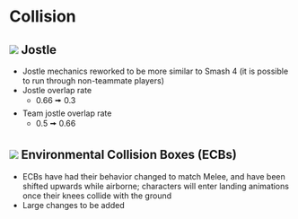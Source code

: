# Collision

## ![](../images/SmashBall.png) Jostle
- Jostle mechanics reworked to be more similar to Smash 4 (it is possible to run through non-teammate players)
- Jostle overlap rate
  - 0.66 🠚 0.3
- Team jostle overlap rate
  - 0.5 🠚 0.66

## ![](../images/SmashBall.png) Environmental Collision Boxes (ECBs)
- ECBs have had their behavior changed to match Melee, and have been shifted upwards while airborne; characters will enter landing animations once their knees collide with the ground
- Large changes to be added
